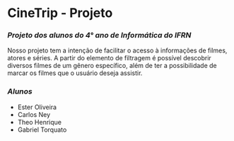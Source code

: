 # CineTrip - Projeto
### _Projeto dos alunos do 4° ano de Informática do IFRN_

Nosso projeto tem a intenção de facilitar o acesso à informações de filmes, atores e séries. A partir do elemento de filtragem é possível descobrir diversos filmes de um gênero específico, além de ter a possibilidade de marcar os filmes que o usuário deseja assistir.

### _Alunos_
- Ester Oliveira
- Carlos Ney
- Theo Henrique
- Gabriel Torquato
